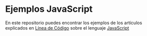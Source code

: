 # Ejemplos JavaScript
En este repositorio puedes encontrar los ejemplos de los artículos explicados en [Línea de Código][1] sobre el lenguaje [JavaScript][2]

[1]: http://lineadecodigo.com "Aprende a Programar"
[2]: http://lineadecodigo.com/categoria/javascript
